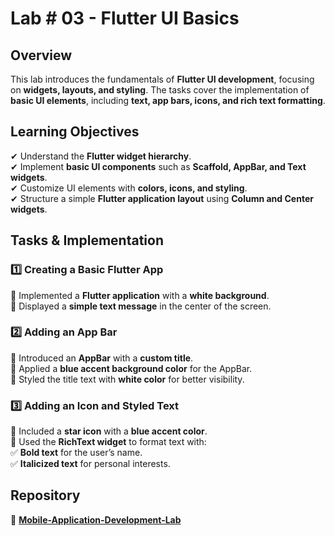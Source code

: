 # **Lab # 03 - Flutter UI Basics**  

## **Overview**  
This lab introduces the fundamentals of **Flutter UI development**, focusing on **widgets, layouts, and styling**. The tasks cover the implementation of **basic UI elements**, including **text, app bars, icons, and rich text formatting**.  

## **Learning Objectives**  
✔ Understand the **Flutter widget hierarchy**.  
✔ Implement **basic UI components** such as **Scaffold, AppBar, and Text widgets**.  
✔ Customize UI elements with **colors, icons, and styling**.  
✔ Structure a simple **Flutter application layout** using **Column and Center widgets**.  

## **Tasks & Implementation**  

### **1️⃣ Creating a Basic Flutter App**  
🔹 Implemented a **Flutter application** with a **white background**.  
🔹 Displayed a **simple text message** in the center of the screen.  

### **2️⃣ Adding an App Bar**  
🔹 Introduced an **AppBar** with a **custom title**.  
🔹 Applied a **blue accent background color** for the AppBar.  
🔹 Styled the title text with **white color** for better visibility.  

### **3️⃣ Adding an Icon and Styled Text**  
🔹 Included a **star icon** with a **blue accent color**.  
🔹 Used the **RichText widget** to format text with:  
✅ **Bold text** for the user’s name.  
✅ **Italicized text** for personal interests.  

## **Repository**  
📂 [**Mobile-Application-Development-Lab**](https://github.com/alirnaqvi/Mobile-Application-Development-Lab)  
